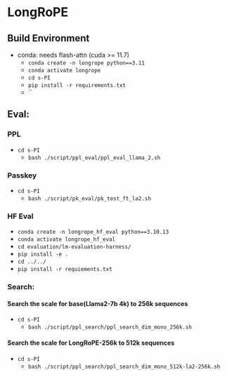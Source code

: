 # LongRoPE

## Build Environment
- conda: needs flash-attn (cuda >= 11.7)
  - `conda create -n longrope python==3.11`
  - `conda activate longrope`
  - `cd s-PI`
  - `pip install -r requirements.txt`
  - ``

## Eval:

### PPL
- `cd s-PI`
  - `bash ./script/ppl_eval/ppl_eval_llama_2.sh`

### Passkey
- `cd s-PI`
  - `bash ./script/pk_eval/pk_test_ft_la2.sh`

### HF Eval
- `conda create -n longrope_hf_eval python==3.10.13`
- `conda activate longrope_hf_eval`
- `cd evaluation/lm-evaluation-harness/`
- `pip install -e .`
- `cd ../../`
- `pip install -r requiements.txt`


### Search:
#### Search the scale for base(Llama2-7b 4k) to 256k sequences
- `cd s-PI`
  - `bash ./script/ppl_search/ppl_search_dim_mono_256k.sh`

#### Search the scale for LongRoPE-256k to 512k sequences
- `cd s-PI`
  - `bash ./script/ppl_search/ppl_search_dim_mono_512k-la2-256k.sh`





